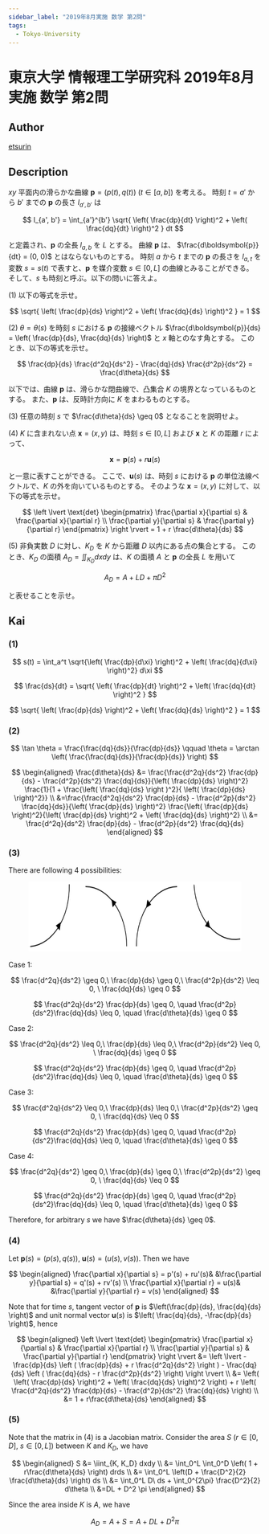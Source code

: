 ```yaml
---
sidebar_label: "2019年8月実施 数学 第2問"
tags:
  - Tokyo-University
---
```

# 東京大学 情報理工学研究科 2019年8月実施 数学 第2問

## **Author**
[etsurin](https://zhuanlan.zhihu.com/p/561992447)

## **Description**
$xy$ 平面内の滑らかな曲線 $\boldsymbol{p} = (p(t), q(t))$ ($t \in [a, b]$) を考える。
時刻 $t = a'$ から $b'$ までの $\boldsymbol{p}$ の長さ $l_{a', b'}$ は

$$
l_{a', b'} = \int_{a'}^{b'} \sqrt{ \left( \frac{dp}{dt} \right)^2 + \left( \frac{dq}{dt} \right)^2 } dt
$$

と定義され、$\boldsymbol{p}$ の全長 $l_{a, b}$ を $L$ とする。
曲線 $\boldsymbol{p}$ は、 $\frac{d\boldsymbol{p}}{dt} = (0, 0)$ とはならないものとする。
時刻 $a$ から $t$ までの $\boldsymbol{p}$ の長さを $l_{a, t}$ を変数 $s = s(t)$ で表すと、$\boldsymbol{p}$ を媒介変数 $s \in [0, L]$ の曲線とみることができる。
そして、$s$ も時刻と呼ぶ。以下の問いに答えよ。

(1) 以下の等式を示せ。

$$
\sqrt{ \left( \frac{dp}{ds} \right)^2 + \left( \frac{dq}{ds} \right)^2 } = 1
$$

(2) $\theta = \theta(s)$ を時刻 $s$ における $\boldsymbol{p}$ の接線ベクトル $\frac{d\boldsymbol{p}}{ds} = \left( \frac{dp}{ds}, \frac{dq}{ds} \right)$ と $x$ 軸とのなす角とする。
このとき、以下の等式を示せ。

$$
\frac{dp}{ds} \frac{d^2q}{ds^2} - \frac{dq}{ds} \frac{d^2p}{ds^2} = \frac{d\theta}{ds}
$$

以下では、曲線 $\boldsymbol{p}$ は、滑らかな閉曲線で、凸集合 $K$ の境界となっているものとする。
また、$\boldsymbol{p}$ は、反時計方向に $K$ をまわるものとする。

(3) 任意の時刻 $s$ で $\frac{d\theta}{ds} \geq 0$ となることを説明せよ。

(4) $K$ に含まれない点 $\boldsymbol{x} = (x, y)$ は、時刻 $s \in [0, L]$ および $\boldsymbol{x}$ と $K$ の距離 $r$ によって、

$$
\boldsymbol{x} = \boldsymbol{p}(s) + r\boldsymbol{u}(s)
$$

と一意に表すことができる。
ここで、$\boldsymbol{u}(s)$ は、時刻 $s$ における $\boldsymbol{p}$ の単位法線ベクトルで、$K$ の外を向いているものとする。
そのような $\boldsymbol{x} = (x, y)$ に対して、以下の等式を示せ。

$$
\left \lvert \text{det} \begin{pmatrix} \frac{\partial x}{\partial s} & \frac{\partial x}{\partial r} \\ \frac{\partial y}{\partial s} & \frac{\partial y}{\partial r} \end{pmatrix} \right \rvert = 1 + r \frac{d\theta}{ds}
$$

(5) 非負実数 $D$ に対し、$K_D$ を $K$ から距離 $D$ 以内にある点の集合とする。
このとき、$K_D$ の面積 $A_D = \iint_{K_D} dxdy$ は、$K$ の面積 $A$ と $\boldsymbol{p}$ の全長 $L$ を用いて

$$
A_D = A + LD + \pi D^2
$$

と表せることを示せ。


## **Kai**
### (1)

$$
s(t) = \int_a^t \sqrt{\left( \frac{dp}{d\xi} \right)^2 + \left( \frac{dq}{d\xi} \right)^2} d\xi
$$

$$
\frac{ds}{dt} = \sqrt{ \left( \frac{dp}{dt} \right)^2 + \left( \frac{dq}{dt} \right)^2 }
$$

$$
\sqrt{ \left( \frac{dp}{ds} \right)^2 + \left( \frac{dq}{ds} \right)^2 } = 1
$$

### (2)

$$
\tan \theta = \frac{\frac{dq}{ds}}{\frac{dp}{ds}} \qquad \theta = \arctan \left( \frac{\frac{dq}{ds}}{\frac{dp}{ds}} \right)
$$

$$
\begin{aligned}
\frac{d\theta}{ds} &= \frac{\frac{d^2q}{ds^2} \frac{dp}{ds} - \frac{d^2p}{ds^2} \frac{dq}{ds}}{\left( \frac{dp}{ds} \right)^2} \frac{1}{1 + \frac{\left( \frac{dq}{ds} \right )^2}{ \left( \frac{dp}{ds} \right)^2}} \\
&=\frac{\frac{d^2q}{ds^2} \frac{dp}{ds} - \frac{d^2p}{ds^2} \frac{dq}{ds}}{\left( \frac{dp}{ds} \right)^2} \frac{\left( \frac{dp}{ds} \right)^2}{\left( \frac{dp}{ds} \right)^2 + \left( \frac{dq}{ds} \right)^2} \\
&= \frac{d^2q}{ds^2} \frac{dp}{ds} - \frac{d^2p}{ds^2} \frac{dq}{ds}
\end{aligned}
$$

### (3)
There are following 4 possibilities:

<figure style="text-align:center;">
  <img src="https://raw.githubusercontent.com/Myyura/the_kai_project_assets/main/kakomonn/tokyo_university/IST/kyotsu_2020_math_2_p1.png" width="600" height="140" alt=""/>
</figure>

Case 1:

$$
\frac{d^2q}{ds^2} \geq 0,\ \frac{dp}{ds} \geq 0,\ \frac{d^2p}{ds^2} \leq 0, \ \frac{dq}{ds} \geq 0
$$

$$
\frac{d^2q}{ds^2} \frac{dp}{ds} \geq 0, \quad \frac{d^2p}{ds^2}\frac{dq}{ds} \leq 0, \quad \frac{d\theta}{ds} \geq 0
$$

Case 2:

$$
\frac{d^2q}{ds^2} \leq 0,\ \frac{dp}{ds} \leq 0,\ \frac{d^2p}{ds^2} \leq 0, \ \frac{dq}{ds} \geq 0
$$

$$
\frac{d^2q}{ds^2} \frac{dp}{ds} \geq 0, \quad \frac{d^2p}{ds^2}\frac{dq}{ds} \leq 0, \quad \frac{d\theta}{ds} \geq 0
$$

Case 3:

$$
\frac{d^2q}{ds^2} \leq 0,\ \frac{dp}{ds} \leq 0,\ \frac{d^2p}{ds^2} \geq 0, \ \frac{dq}{ds} \leq 0
$$

$$
\frac{d^2q}{ds^2} \frac{dp}{ds} \geq 0, \quad \frac{d^2p}{ds^2}\frac{dq}{ds} \leq 0, \quad \frac{d\theta}{ds} \geq 0
$$

Case 4:

$$
\frac{d^2q}{ds^2} \geq 0,\ \frac{dp}{ds} \geq 0,\ \frac{d^2p}{ds^2} \geq 0, \ \frac{dq}{ds} \leq 0
$$

$$
\frac{d^2q}{ds^2} \frac{dp}{ds} \geq 0, \quad \frac{d^2p}{ds^2}\frac{dq}{ds} \leq 0, \quad \frac{d\theta}{ds} \geq 0
$$

Therefore, for arbitrary $s$ we have $\frac{d\theta}{ds} \geq 0$.

### (4)
Let $\boldsymbol{p}(s) = (p(s), q(s)),\ \boldsymbol{u}(s) = (u(s), v(s))$.
Then we have

$$
\begin{aligned}
\frac{\partial x}{\partial s} = p'(s) + ru'(s)& &\frac{\partial y}{\partial s} = q'(s) + rv'(s) \\
\frac{\partial x}{\partial r} = u(s)&  &\frac{\partial y}{\partial r} = v(s)
\end{aligned}
$$

Note that for time $s$, tangent vector of $\boldsymbol{p}$ is $\left(\frac{dp}{ds}, \frac{dq}{ds} \right)$ and unit normal vector $\boldsymbol{u}(s)$ is $\left( \frac{dq}{ds}, -\frac{dp}{ds} \right)$, hence

$$
\begin{aligned}
\left \lvert \text{det} \begin{pmatrix} \frac{\partial x}{\partial s} & \frac{\partial x}{\partial r} \\ \frac{\partial y}{\partial s} & \frac{\partial y}{\partial r} \end{pmatrix} \right \rvert &=
\left \lvert -\frac{dp}{ds} \left ( \frac{dp}{ds} + r \frac{d^2q}{ds^2} \right ) - \frac{dq}{ds} \left ( \frac{dq}{ds} - r \frac{d^2p}{ds^2} \right)  \right \rvert \\
&= \left( \left( \frac{dp}{ds} \right)^2 + \left( \frac{dq}{ds} \right)^2 \right) + r \left( \frac{d^2q}{ds^2} \frac{dp}{ds} - \frac{d^2p}{ds^2} \frac{dq}{ds} \right) \\
&= 1 + r\frac{d\theta}{ds}
\end{aligned}
$$

### (5)
Note that the matrix in (4) is a Jacobian matrix.
Consider the area $S$ ($r \in [0,D], \ s \in [0, L]$) between $K$ and $K_D$, we have

$$
\begin{aligned}
S &= \iint_{K, K_D} dxdy \\
&= \int_0^L \int_0^D \left( 1 + r\frac{d\theta}{ds} \right) drds \\
&= \int_0^L \left(D + \frac{D^2}{2} \frac{d\theta}{ds} \right) ds \\
&= \int_0^L D\ ds + \int_0^{2\pi} \frac{D^2}{2} d\theta \\
&=DL + D^2 \pi
\end{aligned}
$$

Since the area inside $K$ is $A$, we have

$$
A_D = A + S = A + DL + D^2 \pi
$$
